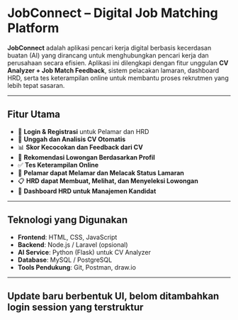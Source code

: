 # JobConnect – Digital Job Matching Platform

**JobConnect** adalah aplikasi pencari kerja digital berbasis kecerdasan buatan (AI) yang dirancang untuk menghubungkan pencari kerja dan perusahaan secara efisien. Aplikasi ini dilengkapi dengan fitur unggulan **CV Analyzer + Job Match Feedback**, sistem pelacakan lamaran, dashboard HRD, serta tes keterampilan online untuk membantu proses rekrutmen yang lebih tepat sasaran.

---

## Fitur Utama

- 🔐 **Login & Registrasi** untuk Pelamar dan HRD
- 📄 **Unggah dan Analisis CV Otomatis**
- 📊 **Skor Kecocokan dan Feedback dari CV**
- 🧠 **Rekomendasi Lowongan Berdasarkan Profil**
- ✅ **Tes Keterampilan Online**
- 📌 **Pelamar dapat Melamar dan Melacak Status Lamaran**
- 📋 **HRD dapat Membuat, Melihat, dan Menyeleksi Lowongan**
- 📍 **Dashboard HRD untuk Manajemen Kandidat**

---

## Teknologi yang Digunakan

- **Frontend**: HTML, CSS, JavaScript
- **Backend**: Node.js / Laravel (opsional)
- **AI Service**: Python (Flask) untuk CV Analyzer
- **Database**: MySQL / PostgreSQL
- **Tools Pendukung**: Git, Postman, draw.io

---

## Update baru berbentuk UI, belom ditambahkan login session yang terstruktur
